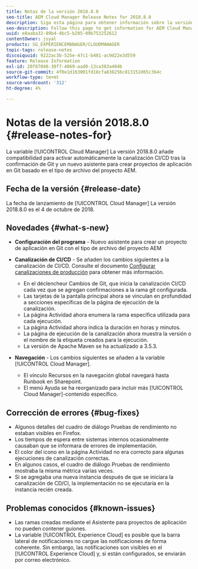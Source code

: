 ```yaml
---
title: Notas de la versión 2018.8.0
seo-title: AEM Cloud Manager Release Notes for 2018.8.0
description: Siga esta página para obtener información sobre la versión 2018.8.0 de Cloud Manager.
seo-description: Follow this page to get information for AEM Cloud Manager Release 2018.8.0.
uuid: e8aaba32-89b4-4bc5-b295-09b753252612
contentOwner: jsyal
products: SG_EXPERIENCEMANAGER/CLOUDMANAGER
topic-tags: release-notes
discoiquuid: 9222ac3b-525e-47c1-b481-ac9d22e3d559
feature: Release Information
exl-id: 20f87048-30f7-4869-aad0-13ca383a404b
source-git-commit: 4f0e1d163001fd18cfa838256c813152d65c3b4c
workflow-type: tm+mt
source-wordcount: '312'
ht-degree: 4%

---
```


# Notas de la versión 2018.8.0 {#release-notes-for}

La variable [!UICONTROL Cloud Manager] La versión 2018.8.0 añade compatibilidad para activar automáticamente la canalización CI/CD tras la confirmación de Git y un nuevo asistente para crear proyectos de aplicación en Git basado en el tipo de archivo del proyecto AEM.

## Fecha de la versión {#release-date}

La fecha de lanzamiento de [!UICONTROL Cloud Manager] La versión 2018.8.0 es el 4 de octubre de 2018.

## Novedades {#what-s-new}

* **Configuración del programa** - Nuevo asistente para crear un proyecto de aplicación en Git con el tipo de archivo del proyecto AEM

* **Canalización de CI/CD** - Se añaden los cambios siguientes a la canalización de CI/CD. Consulte el documento [Configurar canalizaciones de producción](configuring-production-pipelines.md) para obtener más información.

   * En el déclencheur Cambios de Git, que inicia la canalización CI/CD cada vez que se agregan confirmaciones a la rama git configurada.
   * Las tarjetas de la pantalla principal ahora se vinculan en profundidad a secciones específicas de la página de ejecución de la canalización.
   * La página Actividad ahora enumera la rama específica utilizada para cada ejecución.
   * La página Actividad ahora indica la duración en horas y minutos.
   * La página de ejecución de la canalización ahora muestra la versión o el nombre de la etiqueta creados para la ejecución.
   * La versión de Apache Maven se ha actualizado a 3.5.3.

* **Navegación** - Los cambios siguientes se añaden a la variable [!UICONTROL Cloud Manager].

   * El vínculo Recursos en la navegación global navegará hasta Runbook en Sharepoint.
   * El menú Ayuda se ha reorganizado para incluir más [!UICONTROL Cloud Manager]-contenido específico.

## Corrección de errores {#bug-fixes}

* Algunos detalles del cuadro de diálogo Pruebas de rendimiento no estaban visibles en Firefox.
* Los tiempos de espera entre sistemas internos ocasionalmente causaban que se informara de errores de implementación.
* El color del icono en la página Actividad no era correcto para algunas ejecuciones de canalización correctas.
* En algunos casos, el cuadro de diálogo Pruebas de rendimiento mostraba la misma métrica varias veces.
* Si se agregaba una nueva instancia después de que se iniciara la canalización de CD/CI, la implementación no se ejecutaría en la instancia recién creada.

## Problemas conocidos {#known-issues}

* Las ramas creadas mediante el Asistente para proyectos de aplicación no pueden contener guiones.
* La variable [!UICONTROL Experience Cloud] es posible que la barra lateral de notificaciones no cargue las notificaciones de forma coherente. Sin embargo, las notificaciones son visibles en el [!UICONTROL Experience Cloud] y, si están configurados, se enviarán por correo electrónico.

